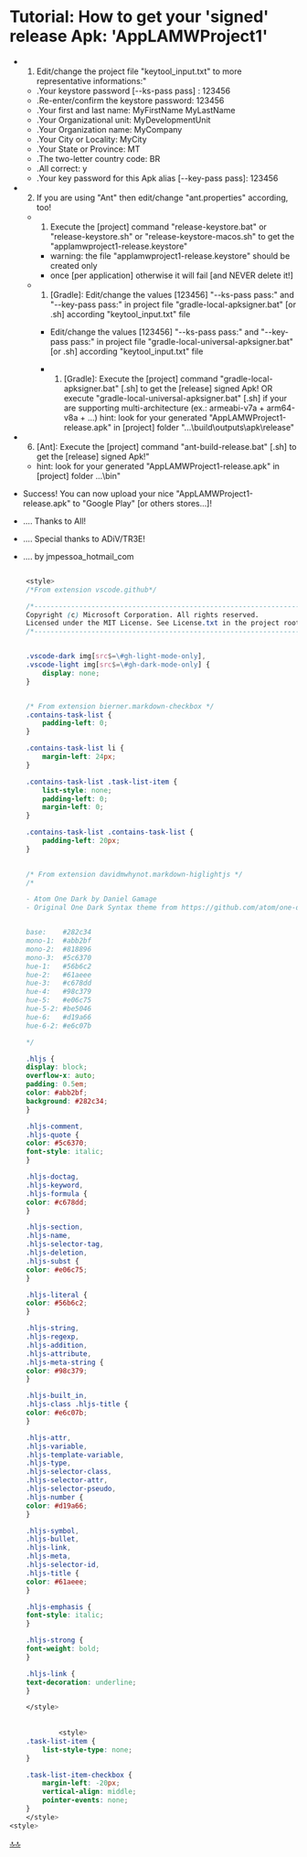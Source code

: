 <div class="header" id="myHeader">
  <div class="navbar" w3-include-html="/menu.inc"> </div>
</div>
<div class="title"><script> document.write(document.title);</script></div>  
<main>
<!-- markdownlint-disable-next-line -->
<span id="topo"><span>

# Tutorial: How to get your 'signed' release Apk: 'AppLAMWProject1'

- 1) Edit/change the project file "keytool_input.txt" to more representative informations:"
  - .Your keystore password [--ks-pass pass] : 123456
  - .Re-enter/confirm the keystore password: 123456
  - .Your first and last name: MyFirstName MyLastName
  - .Your Organizational unit: MyDevelopmentUnit
  - .Your Organization name: MyCompany
  - .Your City or Locality: MyCity
  - .Your State or Province: MT
  - .The two-letter country code: BR
  - .All correct: y
  - .Your key password for this Apk alias [--key-pass pass]: 123456 

- 2) If you are using "Ant" then edit/change "ant.properties" according, too!
  - 1) Execute the [project] command "release-keystore.bat" or "release-keystore.sh" or "release-keystore-macos.sh" to get the "applamwproject1-release.keystore"
    - warning: the file "applamwproject1-release.keystore" should be created only 
    - once [per application] otherwise it will fail [and NEVER delete it!]
  - 1) [Gradle]: Edit/change the values [123456] "--ks-pass pass:" and "--key-pass pass:" in project file "gradle-local-apksigner.bat" [or .sh]  according "keytool_input.txt" file
    - Edit/change the values [123456] "--ks-pass pass:" and "--key-pass pass:" in project file "gradle-local-universal-apksigner.bat" [or .sh]  according "keytool_input.txt" file

    - 1) [Gradle]: Execute the [project] command "gradle-local-apksigner.bat" [.sh] to get the [release] signed Apk!
             OR execute "gradle-local-universal-apksigner.bat" [.sh] if your are supporting multi-architecture (ex.: armeabi-v7a + arm64-v8a + ...) 
             hint: look for your generated "AppLAMWProject1-release.apk" in [project] folder "...\build\outputs\apk\release"

- 6) [Ant]: Execute the [project] command "ant-build-release.bat" [.sh] to get the [release] signed Apk!"
  - hint: look for your generated "AppLAMWProject1-release.apk" in [project] folder ...\bin"

- Success! You can now upload your nice "AppLAMWProject1-release.apk" to "Google Play" [or others stores...]!

- ....  Thanks to All!
- ....  Special thanks to ADiV/TR3E!

- ....  by jmpessoa_hotmail_com

```css

    <style>
    /*From extension vscode.github*/

    /*---------------------------------------------------------------------*/
    Copyright (c) Microsoft Corporation. All rights reserved.
    Licensed under the MIT License. See License.txt in the project root for license information.
    /*---------------------------------------------------------------------*/


    .vscode-dark img[src$=\#gh-light-mode-only],
    .vscode-light img[src$=\#gh-dark-mode-only] {
        display: none;   
    }


    /* From extension bierner.markdown-checkbox */
    .contains-task-list {
        padding-left: 0;
    }

    .contains-task-list li {
        margin-left: 24px;
    }

    .contains-task-list .task-list-item {
        list-style: none;
        padding-left: 0;
        margin-left: 0;
    }

    .contains-task-list .contains-task-list {
        padding-left: 20px;
    } 
    

    /* From extension davidmwhynot.markdown-higlightjs */
    /*

    - Atom One Dark by Daniel Gamage
    - Original One Dark Syntax theme from https://github.com/atom/one-dark-syntax


    base:    #282c34
    mono-1:  #abb2bf
    mono-2:  #818896
    mono-3:  #5c6370
    hue-1:   #56b6c2
    hue-2:   #61aeee
    hue-3:   #c678dd
    hue-4:   #98c379
    hue-5:   #e06c75
    hue-5-2: #be5046
    hue-6:   #d19a66
    hue-6-2: #e6c07b

    */

    .hljs {
    display: block;
    overflow-x: auto;
    padding: 0.5em;
    color: #abb2bf;
    background: #282c34;
    }

    .hljs-comment,
    .hljs-quote {
    color: #5c6370;
    font-style: italic;
    }

    .hljs-doctag,
    .hljs-keyword,
    .hljs-formula {
    color: #c678dd;
    }

    .hljs-section,
    .hljs-name,
    .hljs-selector-tag,
    .hljs-deletion,
    .hljs-subst {
    color: #e06c75;
    }

    .hljs-literal {
    color: #56b6c2;
    }

    .hljs-string,
    .hljs-regexp,
    .hljs-addition,
    .hljs-attribute,
    .hljs-meta-string {
    color: #98c379;
    }

    .hljs-built_in,
    .hljs-class .hljs-title {
    color: #e6c07b;
    }

    .hljs-attr,
    .hljs-variable,
    .hljs-template-variable,
    .hljs-type,
    .hljs-selector-class,
    .hljs-selector-attr,
    .hljs-selector-pseudo,
    .hljs-number {
    color: #d19a66;
    }

    .hljs-symbol,
    .hljs-bullet,
    .hljs-link,
    .hljs-meta,
    .hljs-selector-id,
    .hljs-title {
    color: #61aeee;
    }

    .hljs-emphasis {
    font-style: italic;
    }

    .hljs-strong {
    font-weight: bold;
    }

    .hljs-link {
    text-decoration: underline;
    }

    </style>
            
            
            <style>
    .task-list-item {
        list-style-type: none;
    }

    .task-list-item-checkbox {
        margin-left: -20px;
        vertical-align: middle;
        pointer-events: none;
    }
    </style>
<style>

```
</main>

[🔝🔝](#topo "Retorna ao topo")
